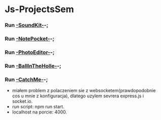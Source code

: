 # Js-ProjectsSem

### Run [-SoundKit-](https://semproject.github.io/Js-ProjectsSem/SoundKit/index.html)-;

### Run [-NotePocket-](https://semProject.github.io/Js-ProjectsSem/NotePocket/dist/index.html)-;

### Run [-PhotoEditor-](https://semProject.github.io/Js-ProjectsSem/PhotoEditor/index.html)-;

### Run [-BallInTheHolle-](https://semProject.github.io/Js-ProjectsSem/BallInTheHolle/index.html)-;

### Run [-CatchMe-](https://semproject.github.io/Js-ProjectsSem/catchMe/public/index.html)-;
+ miałem problem z polaczeniem sie z websocketem(prawdopodobnie cos u mnie z konfiguracja), dlatego uzylem sevrera express.js i socket.io.
+ run script: npm run start.
+ localhost na porcie: 4000.


